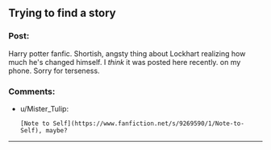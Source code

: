 ## Trying to find a story

### Post:

Harry potter fanfic. Shortish, angsty thing about Lockhart realizing how much he's changed himself. I *think* it was posted here recently. on my phone. Sorry for terseness.

### Comments:

- u/Mister_Tulip:
  ```
  [Note to Self](https://www.fanfiction.net/s/9269590/1/Note-to-Self), maybe?
  ```

---

